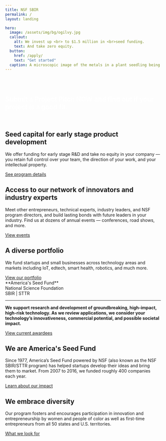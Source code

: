 ```yaml
---
title: NSF SBIR
permalink: /
layout: landing

hero:
  image: /assets/img/bg/ogilvy.jpg
  callout:
    alt: We invest up <br> to $1.5 million in <br>seed funding.
    text: And take zero equity.
  button:
    href: /apply/
    text: "Get started"
  caption: A microscopic image of the metals in a plant seedling being studied for its ability to clean contaminated environments. Photo courtesy of <a href="http://www.sigray.com">Sigray</a>, a small business revolutionizing x-ray research equipment through its patented innovations on x-ray source and optic technology.
---
```


<head><script type="text/javascript"> setTimeout(function(){var a=document.createElement("script"); var b=document.getElementsByTagName("script")[0]; a.src=document.location.protocol+"//script.crazyegg.com/pages/scripts/0041/5508.js?"+Math.floor(new Date().getTime()/3600000); a.async=true;a.type="text/javascript";b.parentNode.insertBefore(a,b)}, 1); </script>
</head>
<section class="usa-section usa-content  background-gray-dark" style="padding-top:2rem; padding-bottom: 0rem;">
<div class="usa-grid">
<h2 class="text-medium" style="color:#fff;"><strong>Submit a Project Pitch NOW and find out if your project is a good fit. </strong></h2><br>
</div>
</section>
<section class="usa-section usa-content section-intro background-light-neutral">
<div class="usa-grid">
<div class="usa-width-one-third" markdown="1">
<h2 class="text-medium">Seed capital for early stage product development</h2>

We offer funding for early stage R&D and take no equity in your company — you retain full control over your team, the direction of your work, and your intellectual property.

<a class="usa-button usa-button-primary button-arrow" href="{{ site.baseurl }}/about/">
See program details
</a>

</div>
<div class="usa-width-one-third" markdown="1">
<h2 class="text-medium">Access to our network of innovators and industry experts</h2>

Meet other entrepreneurs, technical experts, industry leaders, and NSF program directors, and build lasting bonds with future leaders in your industry. Find us at dozens of annual events — conferences, road shows, and more.

<a class="usa-button usa-button-primary button-arrow" href="{{ site.baseurl }}/events/">
View events
</a>

</div>
<div class="usa-width-one-third" markdown="1">
<h2 class="text-medium">A diverse portfolio</h2>

We fund startups and small businesses across technology areas and markets including IoT, edtech, smart health, robotics, and much more.

<a class="usa-button usa-button-primary button-arrow" href="{{ site.baseurl }}/portfolio/">
View our portfolio
</a>

</div>
</div>
</section>

<section class="usa-section usa-section-alt-bg usa-content section-goodfit background-bold-blue">
<div class="usa-grid" markdown="1">
**America's Seed Fund**<br>
National Science Foundation<br>
SBIR &#124; STTR

<div class="usa-width-two-thirds usa-grid-center usa-content" markdown="1">
<hr class="divider divider-left">
<p class="text-large"><strong>We support research and development of groundbreaking, high-impact, high-risk technology. As we review applications, we consider your technology’s innovativeness, commercial potential, and possible societal impact.</strong></p>

<a class="usa-button usa-button-secondary usa-button-big button-arrow" href="{{ site.baseurl }}/awardees/phase-1/">
View current awardees
</a>

</div>
</div>
</section>


<section class="usa-section usa-content section-about background-light-blue">
<div class="usa-grid">
<div class="usa-width-one-half" markdown="1">
<h2 class="text-large">We are America's Seed Fund</h2>

Since 1977, America’s Seed Fund powered by NSF (also known as the NSF SBIR/STTR program) has helped startups develop their ideas and bring them to market. From 2007 to 2016, we funded roughly 400 companies each year.

<a class="usa-button usa-button-primary button-arrow" href="{{ site.baseurl }}/showcase/">
Learn about our impact
</a>

</div>
<div class="usa-width-one-half" markdown="1">
<h2 class="text-large">We embrace diversity</h2>

Our program fosters and encourages participation in innovation and entrepreneurship by women and people of color as well as first-time entrepreneurs from all 50 states and U.S. territories.

<a class="usa-button usa-button-primary button-arrow" href="{{ site.baseurl }}/apply/">
What we look for
</a>

</div></div>
</section>
